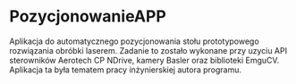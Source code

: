 # PozycjonowanieAPP
Aplikacja do automatycznego pozycjonowania stołu prototypowego rozwiązania obróbki laserem. Zadanie to zostało wykonane przy uzyciu API sterowników Aerotech CP NDrive, kamery Basler oraz biblioteki EmguCV. Aplikacja ta była tematem pracy inżynierskiej autora programu.
